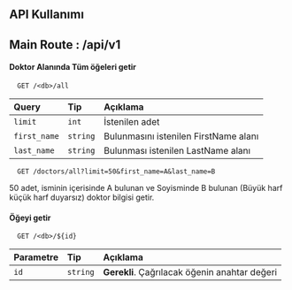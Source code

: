 ## API Kullanımı

## Main Route : /api/v1

#### Doktor Alanında Tüm öğeleri getir

```http
  GET /<db>/all
```

| Query        | Tip      | Açıklama                              |
| :----------- | :------- | :------------------------------------ |
| `limit`      | `int`    | İstenilen adet                        |
| `first_name` | `string` | Bulunmasını istenilen FirstName alanı |
| `last_name`  | `string` | Bulunması istenilen LastName alanı    |

```http
  GET /doctors/all?limit=50&first_name=A&last_name=B
```

50 adet, isminin içerisinde A bulunan ve Soyisminde B bulunan (Büyük harf küçük harf duyarsız) doktor bilgisi getir.

#### Öğeyi getir

```http
  GET /<db>/${id}
```

| Parametre | Tip      | Açıklama                                      |
| :-------- | :------- | :-------------------------------------------- |
| `id`      | `string` | **Gerekli**. Çağrılacak öğenin anahtar değeri |
